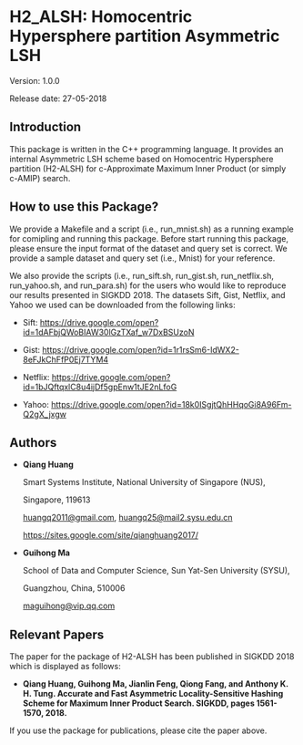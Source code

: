 # H2_ALSH: Homocentric Hypersphere partition Asymmetric LSH

Version: 1.0.0

Release date: 27-05-2018


Introduction
--------

This package is written in the C++ programming language. It provides an 
internal Asymmetric LSH scheme based on Homocentric Hypersphere partition
(H2-ALSH) for c-Approximate Maximum Inner Product (or simply c-AMIP) 
search.


How to use this Package?
--------

We provide a Makefile and a script (i.e., run_mnist.sh) as a running example 
for comipling and running this package. Before start running this package, 
please ensure the input format of the dataset and query set is correct. We 
provide a sample dataset and query set (i.e., Mnist) for your reference.

We also provide the scripts (i.e., run_sift.sh, run_gist.sh, run_netflix.sh, 
run_yahoo.sh, and run_para.sh) for the users who would like to reproduce our 
results presented in SIGKDD 2018. The datasets Sift, Gist, Netflix, and Yahoo 
we used can be downloaded from the following links:

* Sift: https://drive.google.com/open?id=1dAFbjQWoBIAW30lGzTXaf_w7DxBSUzoN

* Gist: https://drive.google.com/open?id=1r1rsSm6-IdWX2-8eFJkChFfP0Ej7TYM4

* Netflix: https://drive.google.com/open?id=1bJQftqxlC8u4ijDf5gpEnw1tJE2nLfoG

* Yahoo: https://drive.google.com/open?id=18k0ISgjtQhHHqoGi8A96Fm-Q2gX_jxgw


Authors
--------

* **Qiang Huang**

  Smart Systems Institute, National University of Singapore (NUS),
  
  Singapore, 119613 
  
  huangq2011@gmail.com, huangq25@mail2.sysu.edu.cn
  
  https://sites.google.com/site/qianghuang2017/
  

* **Guihong Ma**

  School of Data and Computer Science, Sun Yat-Sen University (SYSU),
  
  Guangzhou, China, 510006
  
  maguihong@vip.qq.com


Relevant Papers
--------

The paper for the package of H2-ALSH has been published in SIGKDD 2018 which is 
displayed as follows:

* **Qiang Huang, Guihong Ma, Jianlin Feng, Qiong Fang, and Anthony K. H. Tung. 
Accurate and Fast Asymmetric Locality-Sensitive Hashing Scheme for Maximum 
Inner Product Search. SIGKDD, pages 1561-1570, 2018.**

If you use the package for publications, please cite the paper above.
